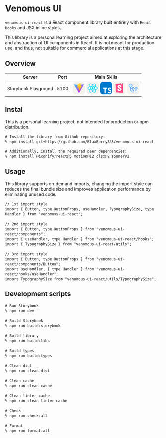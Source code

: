 # Venomous UI

`venomous-ui-react` is a React component library built entirely with `React Hooks` and JSX inline styles.

This library is a personal learning project aimed at exploring the architecture and abstraction of UI components in React. It is not meant for production use, and thus, not suitable for commercial applications at this stage.

## Overview

| Server               | Port | Main Skills                                                                                                                                                                                                                                                                                                                                                                                                                                                                                                                                                                                                                                                                                                                                                                                                                                  |
| -------------------- | :--: | -------------------------------------------------------------------------------------------------------------------------------------------------------------------------------------------------------------------------------------------------------------------------------------------------------------------------------------------------------------------------------------------------------------------------------------------------------------------------------------------------------------------------------------------------------------------------------------------------------------------------------------------------------------------------------------------------------------------------------------------------------------------------------------------------------------------------------------------- |
| Storybook Playground | 5100 | <img src="https://github.com/BlaxBerry333/programming-notes/blob/main/docs/public/static/skill-icons/web-frontend--vite.png?raw=true" style="width:40px;" /> <img src="https://github.com/BlaxBerry333/programming-notes/blob/main/docs/public/static/skill-icons/web-frontend--react.png?raw=true" style="width:40px;" /> <img src="https://github.com/BlaxBerry333/programming-notes/blob/main/docs/public/static/skill-icons/web-frontend--typescript.png?raw=true" style="width:40px;" /> <img src="https://github.com/BlaxBerry333/programming-notes/blob/main/docs/public/static/skill-icons/web-frontend--storybook.png?raw=true" style="width:40px;" /> <img src="https://github.com/BlaxBerry333/programming-notes/blob/main/docs/public/static/skill-icons/web-infrastructure--github-actions.png?raw=true" style="width:40px;" /> |

## Instal

This is a personal learning project, not intended for production or npm distribution.

```shell
# Install the library from Github repository:
% npm install git+https://github.com/BlaxBerry333/venomous-ui-react

# Additionally, install the required peer dependencies:
% npm install @iconify/react@5 motion@12 clsx@2 sonner@2
```

## Usage

This library supports on-demand imports, changing the import style can reduces the final bundle size and improves application performance by eliminating unused code.

```tsx
// 1st import style
import { Button, type ButtonProps, useHandler, TypographySize, type Handler } from "venomous-ui-react";

// 2nd import style
import { Button, type ButtonProps } from "venomous-ui-react/components";
import { useHandler, type Handler } from "venomous-ui-react/hooks";
import { TypographySize } from "venomous-ui-react/utils";

// 3rd import style
import { Button, type ButtonProps } from "venomous-ui-react/components/Button";
import useHandler, { type Handler } from "venomous-ui-react/hooks/useHandler";
import TypographySize from "venomous-ui-react/utils/TypographySize";
```

## Development scripts

```shell
# Run Storybook
% npm run dev

# Build Storybook
% npm run build:storybook

# Build library
% npm run build:libs

# Build types
% npm run build:types

# Clean dist
% npm run clean-dist

# Clean cache
% npm run clean-cache

# Clean linter cache
% npm run clean-linter-cache

# Check
% npm run check:all

# Format
% npm run format:all
```
